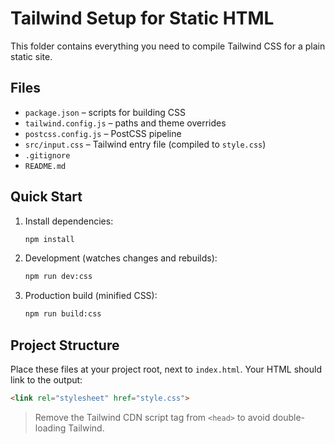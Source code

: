# Tailwind Setup for Static HTML

This folder contains everything you need to compile Tailwind CSS for a plain static site.

## Files
- `package.json` – scripts for building CSS
- `tailwind.config.js` – paths and theme overrides
- `postcss.config.js` – PostCSS pipeline
- `src/input.css` – Tailwind entry file (compiled to `style.css`)
- `.gitignore`
- `README.md`

## Quick Start
1. Install dependencies:
   ```bash
   npm install
   ```

2. Development (watches changes and rebuilds):
   ```bash
   npm run dev:css
   ```

3. Production build (minified CSS):
   ```bash
   npm run build:css
   ```

## Project Structure
Place these files at your project root, next to `index.html`. Your HTML should link to the output:
```html
<link rel="stylesheet" href="style.css">
```

> Remove the Tailwind CDN script tag from `<head>` to avoid double-loading Tailwind.
